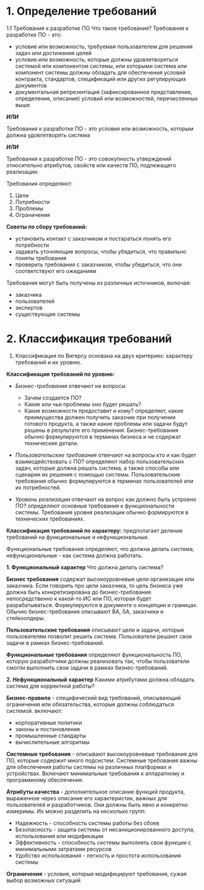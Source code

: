 # 1. Определение требований
1.1 Требования к разработке ПО
Что такое требования?
Требования к разработке ПО - это:
- условие или возможность, требуемая пользователем для решения задач или достижения целей
- условие или возможность, которые должны удовлетворяться системой или компонентом системы, или которыми система или компонент системы должны обладать для обеспечения условий контракта, стандартов, спецификаций или других регулирующих документов
- документальная репрезентация (зафиксированное представление, определение, описание) условий или возможностей, перечисленных выше

***ИЛИ***

Требования к разработке ПО - это условия или возможность, которым должна удовлетворять система

***ИЛИ***

Требования к разработке ПО - это совокупность утверждений относительно атрибутов, свойств или качеств ПО, подлежащего реализации.

Требования определяют:
1. Цели
2. Потребности
3. Проблемы
4. Ограничения

**Советы по сбору требований:**
- установить контакт с заказчиком и постараться понять его потребности
- задавать уточняющие вопросы, чтобы убедиться, что правильно поняты требования
- проверить требования с заказчиком, чтобы убедиться, что они соответствуют его ожиданиям

Требования могут быть получены из различных источников, включая:
- заказчика
- пользователей
- экспертов
- существующие системы

# 2. Классификация требований
1. Классификация по Вигерсу основана на двух критериях: характеру требований и их уровню.

**Классификация требований по уровню:**
- *Бизнес-требования* отвечают на вопросы 
	- Зачем создается ПО?
	- Какие или чьи проблемы оно будет решать?
	- Какие возможности предоставит и кому?
	определяет, какие преимущества должен получить заказчик при получении готового продукта, а также какие проблемы или задачи будут решены в результате его применения. Бизнес-требования обычно формулируются в терминах бизнеса и не содержат технические детали.
- *Пользовательские требования* отвечают на вопросы кто и как будет взаимодействовать с ПО?
определяют набор пользовательских задач, которые должна решать система, а также способы или сценарии их решения с помощью системы. Пользовательские требования обычно формулируются в терминах пользователей или их потребностей.

- *Уровень реализации* отвечают на вопрос как должно быть устроено ПО?
определяют основные требования к функциональности системы. Требования уровня реализации обычно формируются в технических требованиях.

**Классификация требований по характеру:**
предполагает деление требований на функциональные и нефункциональные.

Функциональные требования определяют, что должна делать система, нефункциональные - как система  должна работать.

**1. Функциональный характер**
Что должна делать система?

**Бизнес требования** содержат высокоуровневые цели организации или заказчика. Если говорить про цели заказчика, то цель бизнеса уже должна быть конкретизирована до бизнес-требования непосредственно к какой-то ИС или ПО, которая будет разрабатываться. 
Формулируются в документе о концепции и границах. Обычно бизнес-требования описывают BA, SA, заказчики и стейкхолдеры.

**Пользовательские требования** описывают цели и задачи, которые пользователям позволит решить система. Пользователи решают свои задачи в рамках бизнес-требований. 

**Функциональные требования** определяют функциональность ПО, которую разработчики должны реализовать так, чтобы пользователи смогли выполнить свои задачи в рамках бизнес-требований.


**2. Нефункциональный характер**
Какими атрибутами должна обладать система для корректной работы?

**Бизнес-правила** - специфический вид требований, описывающий ограничения или обязательства, которые должны соблюдаться системой.
включают:
- корпоративные политики
- законы и постановления
- промышленные стандарты
- вычислительные алгоритмы

**Системные требования** - описывают высокоуровневые требования для ПО, которые содержит много подсистем.
Системные требования важны для обеспечения работы системы на различных платформах и устройствах. Включают минимальные требования к аппаратному и программному обеспечения.

**Атрибуты качества** - дополнительное описание функций продукта, выраженное через описание его характеристик, важных для пользователей и разработчиков. Они должны быть явно и конкретно измеримы.
Их можно разделить на несколько групп:
- Надежность - способность системы работы без сбоев
- Безопасность - защита системы от несанкционированного доступа, использования или модификации
- Эффективность - способность системы выполнять свои функции с минимальными затратами ресурсов
- Удобство использования - легкость и простота использования системы

**Ограничения** - условия, которые модифицируют требования, сужая выбор возможных ситуаций


